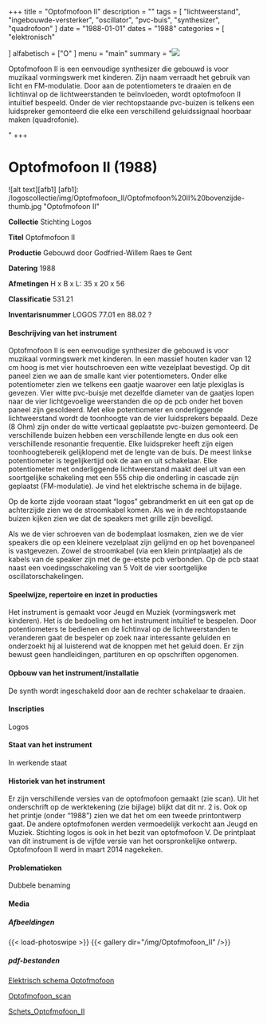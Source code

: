 ﻿+++
title = "Optofmofoon II"
description = ""
tags = [ "lichtweerstand", "ingebouwde-versterker", "oscillator", "pvc-buis", "synthesizer", "quadrofoon"
]
date = "1988-01-01"
dates = "1988"
categories = [ "elektronisch"

]
alfabetisch = ["O"
]
menu = "main"
summary = "<a href='/logoscollectie/1988/optofmofoon2'><img src='/logoscollectie/img/Optofmofoon_II/Optofmofoon%20II%20bovenzijde-thumb.jpg'></a><p>Optofmofoon II is een eenvoudige synthesizer die gebouwd is voor muzikaal vormingswerk met kinderen. Zijn naam verraadt het gebruik van licht en FM-modulatie. Door aan de potentiometers te draaien en de lichtinval op de lichtweerstanden te beïnvloeden, wordt optofmofoon II intuïtief bespeeld. Onder de vier rechtopstaande pvc-buizen is telkens een luidspreker gemonteerd die elke een verschillend geluidssignaal hoorbaar maken (quadrofonie).</p>"
+++

# Optofmofoon II (1988)

![alt text][afb1]
[afb1]: /logoscollectie/img/Optofmofoon_II/Optofmofoon%20II%20bovenzijde-thumb.jpg "Optofmofoon II"

**Collectie** 
Stichting Logos

**Titel**
Optofmofoon II

**Productie**
Gebouwd door Godfried-Willem Raes te Gent

**Datering**
1988 

**Afmetingen**
H x B x L: 35 x 20 x 56

**Classificatie**
531.21

**Inventarisnummer**
LOGOS 77.01 en 88.02 ?

#### Beschrijving van het instrument
Optofmofoon II is een eenvoudige synthesizer die gebouwd is voor muzikaal vormingswerk met kinderen. In een massief houten kader van 12 cm hoog is met vier houtschroeven een witte vezelplaat bevestigd. Op dit paneel zien we aan de smalle kant vier potentiometers. Onder elke potentiometer zien we telkens een gaatje waarover een latje plexiglas is gevezen. Vier witte pvc-buisje met dezelfde diameter van de gaatjes lopen naar de vier lichtgevoelige weerstanden die op de pcb onder het boven paneel zijn gesoldeerd. Met elke potentiometer en onderliggende lichtweerstand wordt de toonhoogte van de vier luidsprekers bepaald. Deze (8 Ohm) zijn onder de witte verticaal geplaatste pvc-buizen gemonteerd. De verschillende buizen hebben een verschillende lengte en dus ook een verschillende resonantie frequentie. Elke luidspreker heeft zijn eigen toonhoogtebereik gelijklopend met de lengte van de buis. De meest linkse potentiometer is tegelijkertijd ook de aan en uit schakelaar. Elke potentiometer met onderliggende lichtweerstand maakt deel uit van een soortgelijke schakeling met een 555 chip die onderling in cascade zijn geplaatst (FM-modulatie). Je vind het elektrische schema in de bijlage.

Op de korte zijde vooraan staat “logos” gebrandmerkt en uit een gat op de achterzijde zien we de stroomkabel komen. Als we in de rechtopstaande buizen kijken zien we dat de speakers met grille zijn beveiligd.

Als we de vier schroeven van de bodemplaat losmaken, zien we de vier speakers die op een kleinere vezelplaat zijn gelijmd en op het bovenpaneel is vastgevezen. Zowel de stroomkabel (via een klein printplaatje) als de kabels van de speaker zijn met de ge-etste pcb verbonden. Op de pcb staat naast een voedingsschakeling van 5 Volt de vier soortgelijke oscillatorschakelingen. 

#### Speelwijze, repertoire en inzet in producties
Het instrument is gemaakt voor Jeugd en Muziek (vormingswerk met kinderen). Het is de bedoeling om het instrument intuïtief te bespelen. Door potentiometers te bedienen en de lichtinval op de lichtweerstanden te veranderen gaat de bespeler op zoek naar interessante geluiden en onderzoekt hij al luisterend wat de knoppen met het geluid doen. Er zijn bewust geen handleidingen, partituren en op opschriften opgenomen.


#### Opbouw van het instrument/installatie
De synth wordt ingeschakeld door aan de rechter schakelaar te draaien.

#### Inscripties
Logos

#### Staat van het instrument
In werkende staat

#### Historiek van het instrument
Er zijn verschillende versies van de optofmofoon gemaakt (zie scan). Uit het onderschrift op de werktekening (zie bijlage) blijkt dat dit nr. 2 is. Ook op het printje (onder “1988”) zien we dat het om een tweede printontwerp gaat. De andere optofmofonen werden vermoedelijk verkocht aan Jeugd en Muziek. Stichting logos is ook in het bezit van optofmofoon V. De printplaat van dit instrument is de vijfde versie van het oorspronkelijke ontwerp.  
Optofmofoon II werd in maart 2014 nagekeken.

#### Problematieken
Dubbele benaming 

#### Media
##### Afbeeldingen
{{< load-photoswipe >}}
{{< gallery dir="/img/Optofmofoon_II" />}}

##### pdf-bestanden
[Elektrisch schema Optofmofoon](/logoscollectie/pdf/Optofmofoon_II/Elektrisch_schema_Optofmofoon.pdf)

[Optofmofoon_scan](/logoscollectie/pdf/Optofmofoon_II/Optofmofoon_scan.pdf)

[Schets_Optofmofoon_II](/logoscollectie/pdf/Optofmofoon_II/Schets_Optofmofoon_II.pdf)
